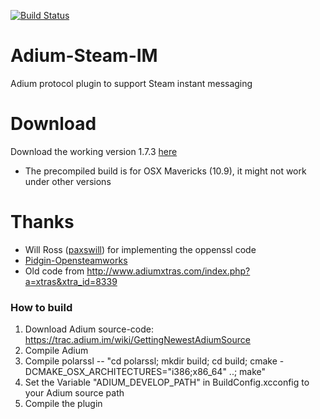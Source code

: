 [![Build Status](https://travis-ci.org/tripplet/Adium-Steam-IM.svg?branch=travis-ci)](https://travis-ci.org/tripplet/Adium-Steam-IM)

Adium-Steam-IM
==============
Adium protocol plugin to support Steam instant messaging

Download
========
Download the working version 1.7.3 [here](https://github.com/tripplet/Adium-Steam-IM/releases/download/v1.7.3/AdiumSteamIM_v173.zip)
* The precompiled build is for OSX Mavericks (10.9), it might not work under other versions

Thanks
======
* Will Ross ([paxswill](https://github.com/paxswill)) for implementing the oppenssl code
* [Pidgin-Opensteamworks](https://code.google.com/p/pidgin-opensteamworks/)
* Old code from http://www.adiumxtras.com/index.php?a=xtras&xtra_id=8339


### How to build
1. Download Adium source-code: https://trac.adium.im/wiki/GettingNewestAdiumSource
2. Compile Adium
3. Compile polarssl -- "cd polarssl; mkdir build; cd build; cmake -DCMAKE_OSX_ARCHITECTURES="i386;x86_64" ..; make"
4. Set the Variable "ADIUM_DEVELOP_PATH" in BuildConfig.xcconfig to your Adium source path
5. Compile the plugin
